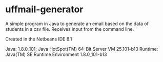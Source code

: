 # uffmail-generator
A simple program in Java to generate an email based on the data of students in a csv file. 
Receives input from the command line.

Created in the Netbeans IDE 8.1

Java: 1.8.0_101; Java HotSpot(TM) 64-Bit Server VM 25.101-b13
Runtime: Java(TM) SE Runtime Environment 1.8.0_101-b13
